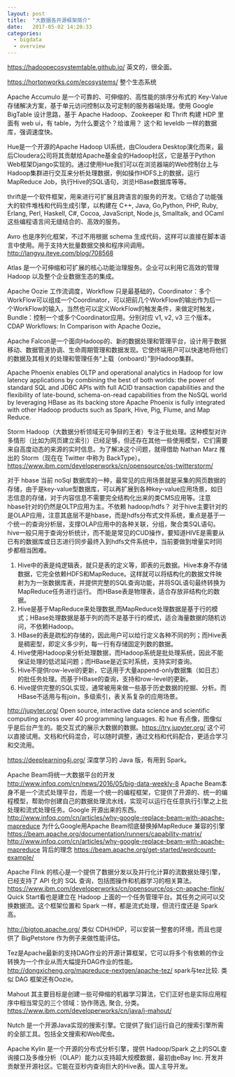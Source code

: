 ```yaml
---
layout: post
title:  "大数据各开源框架简介"
date:   2017-05-02 14:20:33
categories:
  - bigdata
  - overview
---
```


https://hadoopecosystemtable.github.io/ 英文的，很全面。

https://hortonworks.com/ecosystems/ 整个生态系统

Apache Accumulo 是一个可靠的、可伸缩的、高性能的排序分布式的 Key-Value 存储解决方案，基于单元访问控制以及可定制的服务器端处理。使用 Google BigTable 设计思路，基于 Apache Hadoop、Zookeeper 和 Thrift 构建
HDP 里面有 web ui，有 table，为什么要这个？给谁用？
这个和 leveldb 一样的数据库，强调速度快。

Hue是一个开源的Apache Hadoop UI系统，由Cloudera Desktop演化而来，最后Cloudera公司将其贡献给Apache基金会的Hadoop社区，它是基于Python Web框架Django实现的。通过使用Hue我们可以在浏览器端的Web控制台上与Hadoop集群进行交互来分析处理数据，例如操作HDFS上的数据，运行MapReduce Job，执行Hive的SQL语句，浏览HBase数据库等等。

thrift是一个软件框架，用来进行可扩展且跨语言的服务的开发。它结合了功能强大的软件堆栈和代码生成引擎，以构建在 C++, Java, Go,Python, PHP, Ruby, Erlang, Perl, Haskell, C#, Cocoa, JavaScript, Node.js, Smalltalk, and OCaml 这些编程语言间无缝结合的、高效的服务。

Avro 也是序列化框架，不过不用根据 schema 生成代码，这样可以直接在脚本语言中使用。用于支持大批量数据交换和程序间调用。http://langyu.iteye.com/blog/708568

Atlas 是一个可伸缩和可扩展的核心功能治理服务。企业可以利用它高效的管理 Hadoop 以及整个企业数据生态的集成。

Apache Oozie 工作流调度，Workflow 只是最基础的，Coordinator：多个WorkFlow可以组成一个Coordinator，可以把前几个WorkFlow的输出作为后一个WorkFlow的输入，当然也可以定义WorkFlow的触发条件，来做定时触发，Bundle：控制一个或多个Coordinator应用。分别对应 v1, v2, v3 三个版本。CDAP Workflows: In Comparison with Apache Oozie。

Apache Falcon是一个面向Hadoop的、新的数据处理和管理平台，设计用于数据移动、数据管道协调、生命周期管理和数据发现。它使终端用户可以快速地将他们的数据及其相关的处理和管理任务“上载（onboard）”到Hadoop集群。

Apache Phoenix enables OLTP and operational analytics in Hadoop for low latency applications by combining the best of both worlds:
the power of standard SQL and JDBC APIs with full ACID transaction capabilities and
the flexibility of late-bound, schema-on-read capabilities from the NoSQL world by leveraging HBase as its backing store
Apache Phoenix is fully integrated with other Hadoop products such as Spark, Hive, Pig, Flume, and Map Reduce.

Storm
Hadoop（大数据分析领域无可争辩的王者）专注于批处理。这种模型对许多情形（比如为网页建立索引）已经足够，但还存在其他一些使用模型，它们需要来自高度动态的来源的实时信息。为了解决这个问题，就得借助 Nathan Marz 推出的 Storm（现在在 Twitter 中称为 BackType）。https://www.ibm.com/developerworks/cn/opensource/os-twitterstorm/

对于 hbase 当前 noSql 数据库的一种，最常见的应用场景就是采集的网页数据的存储，由于是key-value型数据库，可以再扩展到各种key-value应用场景，如日志信息的存储，对于内容信息不需要完全结构化出来的类CMS应用等。注意hbase针对的仍然是OLTP应用为主。不依赖 hadoop/hdfs？
对于hive主要针对的是OLAP应用，注意其底层不是hbase，而是hdfs分布式文件系统，重点是基于一个统一的查询分析层，支撑OLAP应用中的各种关联，分组，聚合类SQL语句。hive一般只用于查询分析统计，而不能是常见的CUD操作，要知道HIVE是需要从已有的数据库或日志进行同步最终入到hdfs文件系统中，当前要做到增量实时同步都相当困难。
1. Hive中的表是纯逻辑表，就只是表的定义等，即表的元数据。Hive本身不存储数据，它完全依赖HDFS和MapReduce。这样就可以将结构化的数据文件映射为为一张数据库表，并提供完整的SQL查询功能，并将SQL语句最终转换为MapReduce任务进行运行。 而HBase表是物理表，适合存放非结构化的数据。
2. Hive是基于MapReduce来处理数据,而MapReduce处理数据是基于行的模式；HBase处理数据是基于列的而不是基于行的模式，适合海量数据的随机访问，不依赖Hadoop。
3. HBase的表是疏松的存储的，因此用户可以给行定义各种不同的列；而Hive表是稠密型，即定义多少列，每一行有存储固定列数的数据。
4. Hive使用Hadoop来分析处理数据，而Hadoop系统是批处理系统，因此不能保证处理的低迟延问题；而HBase是近实时系统，支持实时查询。
5. Hive不提供row-level的更新，它适用于大量append-only数据集（如日志）的批任务处理。而基于HBase的查询，支持和row-level的更新。
6. Hive提供完整的SQL实现，通常被用来做一些基于历史数据的挖掘、分析。而HBase不适用与有join，多级索引，表关系复杂的应用场景。

http://jupyter.org/ Open source, interactive data science and scientific computing across over 40 programming languages. 和 hue 有点像，图像似乎是后台产生的。能交互式的展示大数据的数据。https://try.jupyter.org/ 这个可以直接试用。文档和代码混合，可以随时调整，通过文档和代码配合，更适合学习和交流用。

https://deeplearning4j.org/ 深度学习的 Java 版，有用到 Spark。

Apache Beam将统一大数据平台的开发 http://www.infoq.com/cn/news/2016/05/big-data-weekly-8
Apache Beam本身不是一个流式处理平台，而是一个统一的编程框架，它提供了开源的、统一的编程模型，帮助你创建自己的数据处理流水线，实现可以运行在任意执行引擎之上批处理和流式处理任务。Google 开源出来的东西。http://www.infoq.com/cn/articles/why-google-replace-beam-with-apache-mapreduce  为什么Google用Apache Beam彻底替换掉MapReduce
兼容的引擎 https://beam.apache.org/documentation/runners/capability-matrix/
http://www.infoq.com/cn/articles/why-google-replace-beam-with-apache-mapreduce 背后的理念
https://beam.apache.org/get-started/wordcount-example/

Apache Flink 的核心是一个提供了数据分发以及并行化计算的流数据处理引擎，已经支持了 API 化的 SQL 查询，包括图操作和机器学习的相关算法。 https://www.ibm.com/developerworks/cn/opensource/os-cn-apache-flink/ Quick Start看也是建立在 Hadoop 上面的一个任务管理平台。其任务之间可以交换数据流。这个框架位置和 Spark 一样，都是流式处理，但流行度还是 Spark 高。

http://bigtop.apache.org/ 类似 CDH/HDP，可以安装一整套的环境，而且也提供了 BigPetstore 作为例子来做性能评估。

Tez是Apache最新的支持DAG作业的开源计算框架，它可以将多个有依赖的作业转换为一个作业从而大幅提升DAG作业的性能。
http://dongxicheng.org/mapreduce-nextgen/apache-tez/ spark与tez比较. 类似 DAG 框架还有Oozie。

Mahout 其主要目标是创建一些可伸缩的机器学习算法，它们正好也是实际应用程序中相当常见的三个领域：协作筛选, 聚合, 分类。https://www.ibm.com/developerworks/cn/java/j-mahout/

Nutch 是一个开源Java实现的搜索引擎。它提供了我们运行自己的搜索引擎所需的全部工具。包括全文搜索和Web爬虫。

Apache Kylin 是一个开源的分布式分析引擎，提供 Hadoop/Spark 之上的SQL查询接口及多维分析（OLAP）能力以支持超大规模数据，最初由eBay Inc. 开发并贡献至开源社区。它能在亚秒内查询巨大的Hive表。国人主导开发。